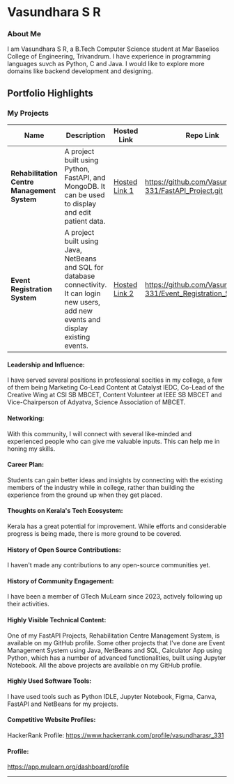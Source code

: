 # Vasundhara S R

### About Me
I am Vasundhara S R, a B.Tech Computer Science student at Mar Baselios College of Engineering, Trivandrum. I have experience in programming languages suvch as Python, C and Java. I would like to explore more domains like backend development and designing. 


## Portfolio Highlights

### My Projects

| Name                | Description                                                               | Hosted Link                              | Repo Link                                                      |
|---------------------|---------------------------------------------------------------------------|------------------------------------------|----------------------------------------------------------------|
| **Rehabilitation Centre Management System**   | A project built using Python, FastAPI, and MongoDB. It can be used to display and edit patient data.                                             | [Hosted Link 1](https://example.com)    | https://github.com/Vasundhara-331/FastAPI_Project.git           |
| **Event Registration System**  | A project built using Java, NetBeans and SQL for database connectivity. It can login new users, add new events and display existing events.                                           | [Hosted Link 2](https://example.com)    | https://github.com/Vasundhara-331/Event_Registration_System.git             |

#### Leadership and Influence:

I have served several positions in professional socities in my college, a few of them being Marketing Co-Lead Content at Catalyst IEDC, Co-Lead of the Creative Wing at CSI SB MBCET, Content Volunteer at IEEE SB MBCET and Vice-Chairperson of Adyatva, Science Association of MBCET.

#### Networking:

With this community, I will connect with several like-minded and experienced people who can give me valuable inputs. This can help me in honing my skills.

#### Career Plan:

Students can gain better ideas and insights by connecting with the existing members of the industry while in college, rather than building the experience from the ground up when they get placed.

#### Thoughts on Kerala's Tech Ecosystem:

Kerala has a great potential for improvement. While efforts and considerable progress is being made, there is more ground to be covered.

#### History of Open Source Contributions:

I haven't made any contributions to any open-source communities yet.

#### History of Community Engagement:

I have been a member of GTech MuLearn since 2023, actively following up their activities. 

#### Highly Visible Technical Content:

One of my FastAPI Projects, Rehabilitation Centre Management System, is available on my GitHub profile. Some other projects that I've done are Event Management System using Java, NetBeans and SQL, Calculator App using Python, which has a number of advanced functionalities, built using Jupyter Notebook. All the above projects are available on my GitHub profile.

#### Highly Used Software Tools:

I have used tools such as Python IDLE, Jupyter Notebook, Figma, Canva, FastAPI and NetBeans for my projects. 

#### Competitive Website Profiles:

HackerRank Profile: https://www.hackerrank.com/profile/vasundharasr_331

#### Profile:
https://app.mulearn.org/dashboard/profile

---
